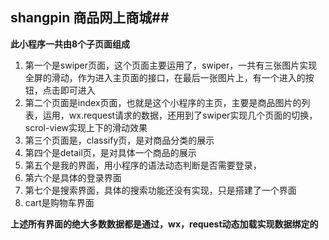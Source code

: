 ## shangpin 商品网上商城##

**此小程序一共由8个子页面组成**

1. 第一个是swiper页面，这个页面主要运用了，swiper，一共有三张图片实现全屏的滑动，作为进入主页面的接口，在最后一张图片上，有一个进入的按钮，点击即可进入
2. 第二个页面是index页面，也就是这个小程序的主页，主要是商品图片的列表，运用，wx.request请求的数据，还用到了swiper实现几个页面的切换，scrol-view实现上下的滑动效果
3. 第三个页面是，classify页，是对商品分类的展示
4. 第四个是detail页，是对具体一个商品的展示
5. 第五个是我的界面，用小程序的语法动态判断是否需要登录，
6. 第六个是具体的登录界面
7. 第七个是搜索界面，具体的搜索功能还没有实现，只是搭建了一个界面
8. cart是购物车界面


**上述所有界面的绝大多数数据都是通过，wx，request动态加载实现数据绑定的**

